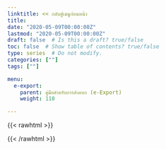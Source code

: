 ```yaml
---
linktitle: << กลับสู่เมนูก่อนหน้า
title: 
date: "2020-05-09T00:00:00Z"
lastmod: "2020-05-09T00:00:00Z"
draft: false  # Is this a draft? true/false
toc: false  # Show table of contents? true/false
type: series  # Do not modify.
categories: [""]
tags: [""]

menu:
  e-export:
    parent: คู่มือสำหรับการส่งออก (e-Export)
    weight: 110

---
```



{{< rawhtml >}}
<script> 
 location.replace("/KM/customs/pages/export/")  
</script>
{{< /rawhtml >}}